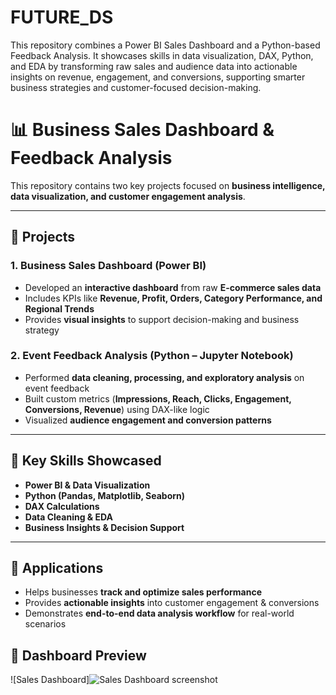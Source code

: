 # FUTURE_DS
This repository combines a Power BI Sales Dashboard and a Python-based Feedback Analysis. It showcases skills in data visualization, DAX, Python, and EDA by transforming raw sales and audience data into actionable insights on revenue, engagement, and conversions, supporting smarter business strategies and customer-focused decision-making.
# 📊 Business Sales Dashboard & Feedback Analysis  

This repository contains two key projects focused on **business intelligence, data visualization, and customer engagement analysis**.  

---

## 📌 Projects  

### 1. Business Sales Dashboard (Power BI)  
- Developed an **interactive dashboard** from raw **E-commerce sales data**  
- Includes KPIs like **Revenue, Profit, Orders, Category Performance, and Regional Trends**  
- Provides **visual insights** to support decision-making and business strategy  

### 2. Event Feedback Analysis (Python – Jupyter Notebook)  
- Performed **data cleaning, processing, and exploratory analysis** on event feedback  
- Built custom metrics (**Impressions, Reach, Clicks, Engagement, Conversions, Revenue**) using DAX-like logic  
- Visualized **audience engagement and conversion patterns**  

---

## 🔑 Key Skills Showcased  
- **Power BI & Data Visualization**  
- **Python (Pandas, Matplotlib, Seaborn)**  
- **DAX Calculations**  
- **Data Cleaning & EDA**  
- **Business Insights & Decision Support**  

---

## 🚀 Applications  
- Helps businesses **track and optimize sales performance**  
- Provides **actionable insights** into customer engagement & conversions  
- Demonstrates **end-to-end data analysis workflow** for real-world scenarios  

## 📸 Dashboard Preview  

![Sales Dashboard]![Sales Dashboard screenshot](https://github.com/user-attachments/assets/7ccb83e8-0128-4e6c-ac39-2a8f537f0771)


